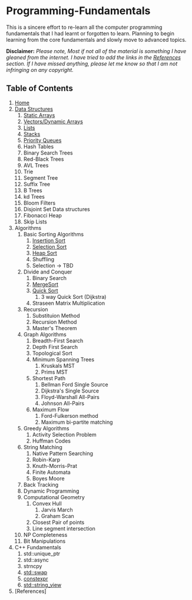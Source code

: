 # Programming-Fundamentals


This is a sincere effort to re-learn all the computer programming fundamentals that I had learnt or forgotten to learn. Planning to begin learning from the core fundamentals and slowly move to advanced topics.

**Disclaimer:** _Please note, Most if not all of the material is something I have gleaned from the internet. I have tried to add the links in the [References](https://github.com/vidhatha/Data-Structures-and-Algorithms/wiki/References) section. If I have missed anything, please let me know so that I am not infringing on any copyright._

## Table of Contents
1. [Home](https://github.com/vidhatha/Programming-Fundamentals/blob/master/Home.md)
1. [Data Structures](https://github.com/vidhatha/Data-Structures-and-Algorithms/wiki/Data-Structures)
   1. [Static Arrays]( https://github.com/vidhatha/Data-Structures-and-Algorithms/wiki/DS-:-Static-Arrays)
   1. [Vectors/Dynamic Arrays](https://github.com/vidhatha/Data-Structures-and-Algorithms/blob/master/Data%20Structures/stl_vector.md)
   1. [Lists](https://github.com/vidhatha/Data-Structures-and-Algorithms/blob/master/Data%20Structures/stl_list.md)
   1. [Stacks](https://github.com/vidhatha/Programming-Fundamentals/blob/master/Data%20Structures/stl_stack.md)
   1. [Priority Queues](https://github.com/vidhatha/Programming-Fundamentals/blob/master/Data%20Structures/stl_priority_queue.md)
   1. Hash Tables
   1. Binary Search Trees
   1. Red-Black Trees
   1. AVL Trees
   1. Trie
   1. Segment Tree
   1. Suffix Tree
   1. B Trees
   1. kd Trees
   1. Bloom Filters
   1. Disjoint Set Data structures
   1. Fibonacci Heap
   1. Skip Lists
1. Algorithms
   1. Basic Sorting Algorithms
      1. [Insertion Sort](https://github.com/vidhatha/Programming-Fundamentals/tree/master/Algorithms/Sorting/InsertionSort)
      1. [Selection Sort](https://github.com/vidhatha/Programming-Fundamentals/tree/master/Algorithms/Sorting/SelectionSort)
      1. [Heap Sort](https://github.com/vidhatha/Programming-Fundamentals/tree/master/Algorithms/Sorting/HeapSort)
      1. Shuffling
      1. Selection -> TBD
   1. Divide and Conquer
      1. Binary Search
      1. [MergeSort](https://github.com/vidhatha/Programming-Fundamentals/blob/master/Algorithms/Sorting/MergeSort/README.md)
      1. [Quick Sort](https://github.com/vidhatha/Programming-Fundamentals/tree/master/Algorithms/Sorting/QuickSort)
         1. 3 way Quick Sort (Dijkstra)
      1. Straseen Matrix Multiplication
   1. Recursion
      1. Substituion Method
      1. Recursion Method
      1. Master's Theorem
   1. Graph Algorithms
      1. Breadth-First Search
      1. Depth First Search
      1. Topological Sort
      1. Minimum Spanning Trees
         1. Kruskals MST
         1. Prims MST
      1. Shortest Path
         1. Bellman Ford Single Source 
         1. Dijkstra's Single Source 
         1. Floyd-Warshall All-Pairs
         1. Johnson All-Pairs
      1. Maximum Flow
         1. Ford-Fulkerson method
         1. Maximum bi-partite matching         
   1. Greedy Algorithms
      1. Activity Selection Problem
      1. Huffman Codes
   1. String Matching
      1. Native Pattern Searching
      1. Robin-Karp
      1. Knuth-Morris-Prat
      1. Finite Automata
      1. Boyes Moore
   1. Back Tracking
   1. Dynamic Programming
   1. Computational Geometry
      1. Convex Hull
         1. Jarvis March
         1. Graham Scan
      1. Closest Pair of points
      1. Line segment intersection
   1. NP Completeness
   1. Bit Manipulations
1. C++ Fundamentals
   1. std::unique_ptr
   1. std::async
   1. strncpy
   1. [std::swap](http://www.cplusplus.com/reference/algorithm/swap/)
   1. [constexpr](https://www.educative.io/edpresso/what-is-the-constexpr-keyword-in-cpp)
   1. [std::string_view](https://www.educative.io/edpresso/what-is-the-cpp-string-view-in-cpp-17)
1. [References]
